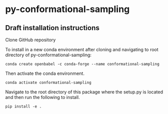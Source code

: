 # py-conformational-sampling

## Draft installation instructions
Clone GitHub repository

To install in a new conda environment after cloning and navigating to root directory of py-conformational-sampling:
```
conda create openbabel -c conda-forge --name conformational-sampling
```
Then activate the conda environment.
```
conda activate conformational-sampling
```
Navigate to the root directory of this package where the setup.py is located and then run the following to install.
```
pip install -e .
```
